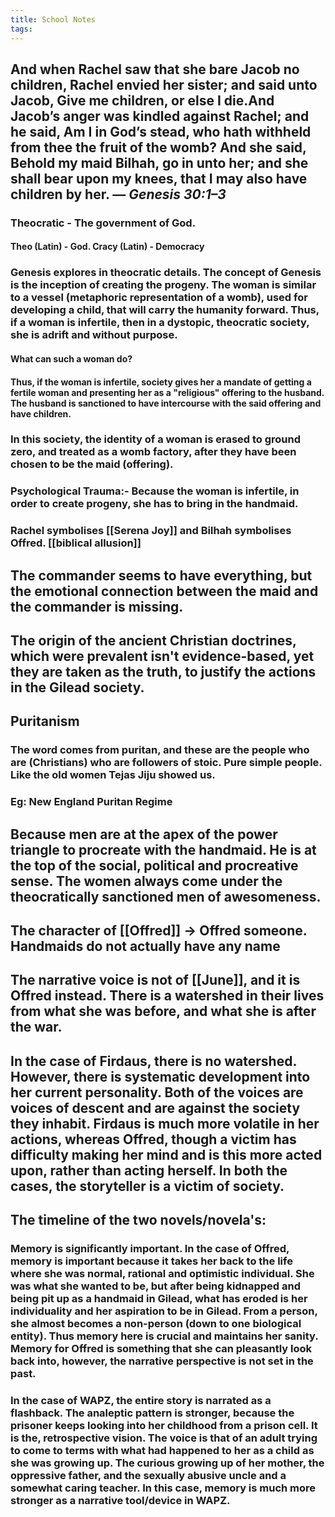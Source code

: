 ```yaml
---
title: School Notes
tags:
---
```


## And when Rachel saw that she bare Jacob no children, Rachel envied her sister; and said unto Jacob, Give me children, or else I die.And Jacob’s anger was kindled against Rachel; and he said, Am I in God’s stead, who hath withheld from thee the fruit of the womb? And she said, Behold my maid Bilhah, go in unto her; and she shall bear upon my knees, that I may also have children by her. — *Genesis 30:1–3*
### Theocratic - The government of God.
#### Theo (Latin) - God. Cracy (Latin) - Democracy
### Genesis explores in theocratic details. The concept of Genesis is the inception of creating the progeny. The woman is similar to a vessel (metaphoric representation of a womb), used for developing a child, that will carry the humanity forward. Thus, if a woman is infertile, then in a dystopic, theocratic society, she is adrift and without purpose.
#### What can such a woman do?
#### Thus, if the woman is infertile, society gives her a mandate of getting a fertile woman and presenting her as a "religious" offering to the husband. The husband is sanctioned to have intercourse with the said offering and have children.
### In this society, the identity of a woman is erased to ground zero, and treated as a womb factory, after they have been chosen to be the maid (offering).
### Psychological Trauma:- Because the woman is infertile, in order to create progeny, she has to bring in the handmaid.
### Rachel symbolises [[Serena Joy]] and Bilhah symbolises Offred. [[biblical allusion]]
## The commander seems to have everything, but the emotional connection between the maid and the commander is missing.
## The origin of the ancient Christian doctrines, which were prevalent isn't evidence-based, yet they are taken as the truth, to justify the actions in the Gilead society.
## **Puritanism**
### The word comes from puritan, and these are the people who are (Christians) who are followers of stoic. Pure simple people. Like the old women Tejas Jiju showed us.
### Eg: New England Puritan Regime
## Because men are at the apex of the power triangle to procreate with the handmaid. He is at the top of the social, political and procreative sense. The women always come under the theocratically sanctioned men of awesomeness.
## The character of [[Offred]] → **Of**fred someone. Handmaids do not actually have any name
## The narrative voice is not of [[June]], and it is Offred instead. There is a watershed in their lives from what she was before, and what she is after the war.
## In the case of Firdaus, there is no watershed. However, there is systematic development into her current personality. Both of the voices are voices of descent and are against the society they inhabit. Firdaus is much more volatile in her actions, whereas Offred, though a victim has difficulty making her mind and is this more acted upon, rather than acting herself. In both the cases, the storyteller is a victim of society.
## The timeline of the two novels/novela's:
### Memory is significantly important. In the case of Offred, memory is important because it takes her back to the life where she was normal, rational and optimistic individual. She was what she wanted to be, but after being kidnapped and being pit up as a handmaid in Gilead, what has eroded is her individuality and her aspiration to be in Gilead. From a person, she almost becomes a non-person (down to one biological entity). Thus memory here is crucial and maintains her sanity. Memory for Offred is something that she can pleasantly look back into, however, the narrative perspective is not set in the past.
### In the case of WAPZ, the entire story is narrated as a flashback. The analeptic pattern is stronger, because the prisoner keeps looking into her childhood from a prison cell. It is the, retrospective vision. The voice is that of an adult trying to come to terms with what had happened to her as a child as she was growing up. The curious growing up of her mother, the oppressive father, and the sexually abusive uncle and a somewhat caring teacher. In this case, memory is much more stronger as a narrative tool/device in WAPZ.
##
